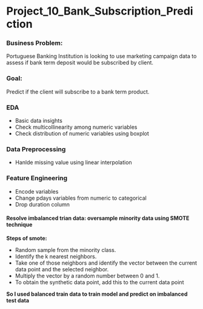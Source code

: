 # Project_10_Bank_Subscription_Prediction

### Business Problem: 
Portuguese Banking Institution is looking to use marketing campaign data to assess if bank term deposit would be subscribed by client. 

### Goal: 
Predict if the client will subscribe to a bank term product.

### EDA
- Basic data insights <br/>
- Check multicollinearity among numeric variables<br/>
- Check distribution of numeric variables using boxplot<br/>

### Data Preprocessing
- Hanlde missing value using linear interpolation

### Feature Engineering
- Encode variables<br/>
- Change pdays variables from numeric to categorical<br/>
- Drop duration column<br/>


#### Resolve imbalanced trian data: oversample minority data using SMOTE technique
**Steps of smote:**
- Random sample from the minority class.
- Identify the k nearest neighbors.
- Take one of those neighbors and identify the vector between the current data point and the selected neighbor.
- Multiply the vector by a random number between 0 and 1.
- To obtain the synthetic data point, add this to the current data point

**So I used balanced train data to train model and predict on imbalanced test data**
